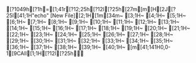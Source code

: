 [?1049h[?1h=[1;41r[?12;25h[?12l[?25h[27m[m[H[2J[?25l[41;1H"echo" [New File][2;1H[1m[34m~                                                                                                                                                             [3;1H~                                                                                                                                                             [4;1H~                                                                                                                                                             [5;1H~                                                                                                                                                             [6;1H~                                                                                                                                                             [7;1H~                                                                                                                                                             [8;1H~                                                                                                                                                             [9;1H~                                                                                                                                                             [10;1H~                                                                                                                                                             [11;1H~                                                                                                                                                             [12;1H~                                                                                                                                                             [13;1H~                                                                                                                                                             [14;1H~                                                                                                                                                             [15;1H~                                                                                                                                                             [16;1H~                                                                                                                                                             [17;1H~                                                                                                                                                             [18;1H~                                                                                                                                                             [19;1H~                                                                                                                                                             [20;1H~                                                                                                                                                             [21;1H~                                                                                                                                                             [22;1H~                                                                                                                                                             [23;1H~                                                                                                                                                             [24;1H~                                                                                                                                                             [25;1H~                                                                                                                                                             [26;1H~                                                                                                                                                             [27;1H~                                                                                                                                                             [28;1H~                                                                                                                                                             [29;1H~                                                                                                                                                             [30;1H~                                                                                                                                                             [31;1H~                                                                                                                                                             [32;1H~                                                                                                                                                             [33;1H~                                                                                                                                                             [34;1H~                                                                                                                                                             [35;1H~                                                                                                                                                             [36;1H~                                                                                                                                                             [37;1H~                                                                                                                                                             [38;1H~                                                                                                                                                             [39;1H~                                                                                                                                                             [40;1H~                                                                                                                                                             [m[41;141H0,0-1[9CAll[1;1H[?12l[?25h